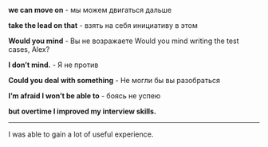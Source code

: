 **we can move on** - мы можем двигаться дальше

**take the lead on that** - взять на себя инициативу в этом

**Would you mind** - Вы не возражаете
Would you mind writing the test cases, Alex?

**I don’t mind.** - Я не против

**Could you deal with something** - Не могли бы вы разобраться

**I’m afraid I won’t be able to** - боясь не успею

**but overtime I improved my interview skills.**

______________________________________________

I was able to gain a lot of useful experience.

